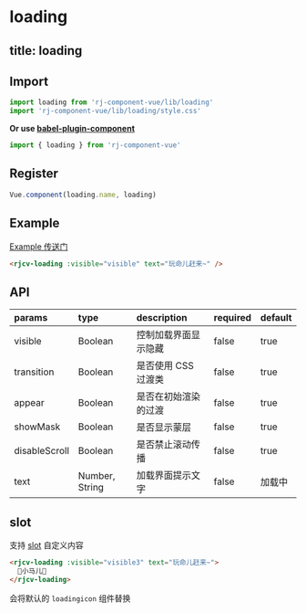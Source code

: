 # loading

title: loading
---

## Import

``` js
import loading from 'rj-component-vue/lib/loading'
import 'rj-component-vue/lib/loading/style.css'
```

**Or use [babel-plugin-component](https://www.npmjs.com/package/babel-plugin-component)**

``` js
import { loading } from 'rj-component-vue'
```

## Register

``` js
Vue.component(loading.name, loading)
```

## Example

[Example 传送门](//zhouyu1993.github.io/rjcv/#/loading)

``` html
<rjcv-loading :visible="visible" text="玩命儿赶来~" />
```

## API

| params | type | description | required | default |
|:---|:---|:---|:---|:---|
| visible | Boolean | 控制加载界面显示隐藏 | false | true |
| transition | Boolean | 是否使用 CSS 过渡类 | false | true |
| appear | Boolean | 是否在初始渲染的过渡 | false | true |
| showMask | Boolean | 是否显示蒙层 | false | true |
| disableScroll | Boolean | 是否禁止滚动传播 | false | true |
| text | Number, String | 加载界面提示文字 | false | 加载中 |

## slot

支持 [slot](//vuejs.org/v2/api/#slot) 自定义内容

``` html
<rjcv-loading :visible="visible3" text="玩命儿赶来~">
  🐎小马儿🐎
</rjcv-loading>
```

会将默认的  `loadingicon` 组件替换
